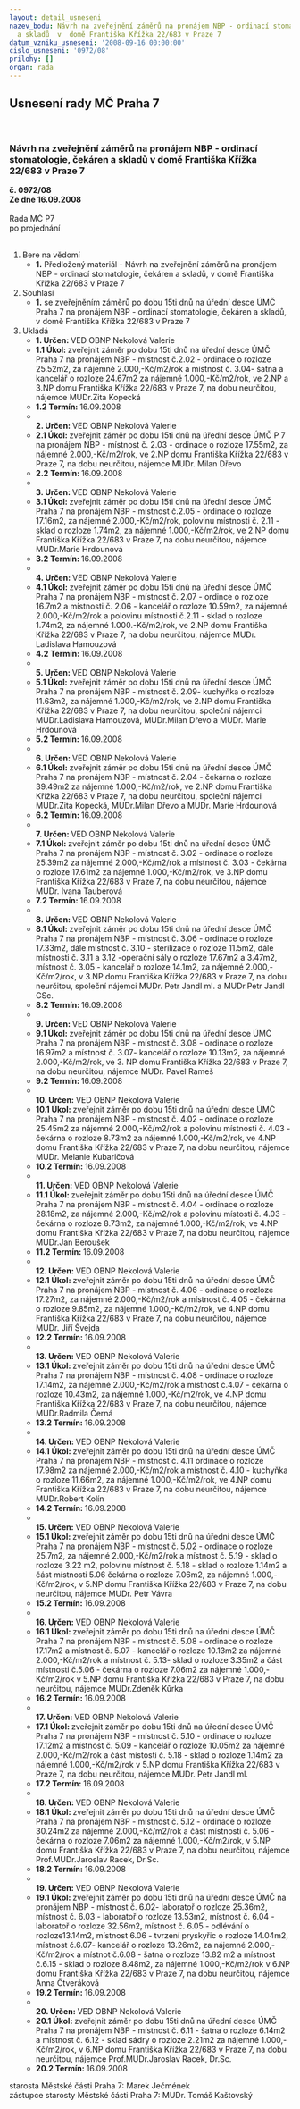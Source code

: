 ```yaml
---
layout: detail_usneseni
nazev_bodu: Návrh na zveřejnění záměrů na pronájem NBP - ordinací stomatologie, čekáren
  a skladů  v  domě Františka Křížka 22/683 v Praze 7
datum_vzniku_usneseni: '2008-09-16 00:00:00'
cislo_usneseni: '0972/08'
prilohy: []
organ: rada
---
```

<div id="ucUsn_pList" class="usn">
	<span><h2>Usnesení rady MČ Praha 7 </h2>
<br></span><div class="standBody">
<span><h3>Návrh na zveřejnění záměrů na pronájem NBP - ordinací stomatologie, čekáren a skladů  v  domě Františka Křížka 22/683 v Praze 7</h3></span><div class="center">
		<strong>č. 0972/08</strong><br>
	</div>
<div class="center">
		<strong>Ze dne 16.09.2008</strong><br><br>
	</div>Rada MČ P7<br> po projednání<br><br><ol>
<li>Bere na vědomí<ul><li>
<strong>1.</strong> Předložený materiál - Návrh na zveřejnění záměrů na pronájem NBP - ordinací stomatologie, čekáren a skladů,  v  domě Františka Křížka 22/683 v Praze 7</li></ul>
</li>
<li>Souhlasí<ul><li>
<strong>1.</strong> se zveřejněním záměrů po dobu 15ti dnů na úřední desce ÚMČ Praha 7 na pronájem NBP - ordinací stomatologie, čekáren a skladů,  v domě Františka Křížka 22/683 v Praze 7</li></ul>
</li>
<li>Ukládá<ul>
<li>
<strong>1. Určen: </strong>VED OBNP Nekolová Valerie</li>
<li>
<strong>1.1 Úkol: </strong>zveřejnit záměr po dobu 15ti dnů na úřední desce ÚMČ Praha 7 na pronájem NBP - místnost č.2.02 - ordinace o rozloze 25.52m2, za nájemné 2.000,-Kč/m2/rok  a místnost č. 3.04- šatna a kancelář o rozloze 24.67m2  za nájemné 1.000,-Kč/m2/rok, ve 2.NP  a 3.NP domu Františka Křížka 22/683 v Praze 7, na dobu neurčitou,  nájemce MUDr.Zita Kopecká </li>
<li>
<strong>1.2 Termín: </strong>16.09.2008</li>
<li>
<strong><br>2. Určen: </strong>VED OBNP Nekolová Valerie</li>
<li>
<strong>2.1 Úkol: </strong>zveřejnit záměr po dobu 15ti dnů na úřední desce ÚMČ P 7 na pronájem NBP - místnost č. 2.03 - ordinace o rozloze 17.55m2, za nájemné 2.000,-Kč/m2/rok,  ve 2.NP domu Františka Křížka 22/683 v Praze 7, na dobu neurčitou, nájemce MUDr. Milan Dřevo </li>
<li>
<strong>2.2 Termín: </strong>16.09.2008</li>
<li>
<strong><br>3. Určen: </strong>VED OBNP Nekolová Valerie</li>
<li>
<strong>3.1 Úkol: </strong>zveřejnit záměr po dobu 15ti dnů na úřední desce ÚMČ Praha 7 na pronájem NBP - místnost č.2.05 - ordinace o rozloze 17.16m2, za nájemné 2.000,-Kč/m2/rok, polovinu místnosti č. 2.11 - sklad o rozloze 1.74m2, za nájemné 1.000,-Kč/m2/rok, ve 2.NP domu Františka Křížka 22/683 v Praze 7, na dobu neurčitou, nájemce MUDr.Marie Hrdounová</li>
<li>
<strong>3.2 Termín: </strong>16.09.2008</li>
<li>
<strong><br>4. Určen: </strong>VED OBNP Nekolová Valerie</li>
<li>
<strong>4.1 Úkol: </strong>zveřejnit záměr po dobu 15ti dnů na úřední desce ÚMČ Praha 7 na pronájem NBP - místnost č. 2.07 - ordince o rozloze 16.7m2  a místnosti č. 2.06 - kancelář o rozloze 10.59m2, za nájemné 2.000,-Kč/m2/rok  a polovinu místnosti  č.2.11 - sklad o rozloze 1.74m2, za nájemné 1.000.-Kč/m2/rok,  ve 2.NP domu Františka Křížka 22/683 v Praze 7, na dobu neurčitou, nájemce MUDr. Ladislava Hamouzová </li>
<li>
<strong>4.2 Termín: </strong>16.09.2008</li>
<li>
<strong><br>5. Určen: </strong>VED OBNP Nekolová Valerie</li>
<li>
<strong>5.1 Úkol: </strong>zveřejnit záměr po dobu 15ti dnů na úřední desce ÚMČ Praha 7 na pronájem NBP - místnost č. 2.09- kuchyňka o rozloze 11.63m2, za nájemné 1.000,-Kč/m2/rok, ve 2.NP domu Františka Křížka 22/683 v Praze 7, na dobu neurčitou, společní nájemci MUDr.Ladislava Hamouzová, MUDr.Milan Dřevo a MUDr. Marie Hrdounová </li>
<li>
<strong>5.2 Termín: </strong>16.09.2008</li>
<li>
<strong><br>6. Určen: </strong>VED OBNP Nekolová Valerie</li>
<li>
<strong>6.1 Úkol: </strong>zveřejnit záměr po dobu 15ti dnů na úřední desce ÚMČ Praha 7 na pronájem NBP - místnost č. 2.04 - čekárna o rozloze 39.49m2 za nájemné 1.000,-Kč/m2/rok, ve 2.NP domu Františka Křížka 22/683 v Praze 7, na dobu neurčitou, společní nájemci MUDr.Zita Kopecká, MUDr.Milan Dřevo a MUDr. Marie Hrdounová</li>
<li>
<strong>6.2 Termín: </strong>16.09.2008</li>
<li>
<strong><br>7. Určen: </strong>VED OBNP Nekolová Valerie</li>
<li>
<strong>7.1 Úkol: </strong>zveřejnit záměr po dobu 15ti dnů na úřední desce ÚMČ Praha 7 na pronájem NBP - místnost č. 3.02 - ordinace o rozloze 25.39m2 za nájemné 2.000,-Kč/m2/rok a místnost č. 3.03 - čekárna o rozloze 17.61m2 za nájemné 1.000,-Kč/m2/rok,  ve 3.NP domu Františka Křížka 22/683 v Praze 7, na dobu neurčitou, nájemce MUDr. Ivana Tauberová</li>
<li>
<strong>7.2 Termín: </strong>16.09.2008</li>
<li>
<strong><br>8. Určen: </strong>VED OBNP Nekolová Valerie</li>
<li>
<strong>8.1 Úkol: </strong>zveřejnit záměr po dobu 15ti dnů na úřední desce ÚMČ Praha 7 na pronájem NBP - místnost č. 3.06 - ordinace o rozloze 17.33m2, dále  místnost č. 3.10 - sterilizace o rozloze 11.5m2, dále místnosti  č. 3.11 a 3.12 -operační sály o rozloze 17.67m2 a  3.47m2,   místnost č. 3.05 - kancelář o rozloze 14.1m2, za nájemné 2.000,-Kč/m2/rok, v 3.NP domu Františka Křížka 22/683 v Praze 7, na dobu neurčitou, společní nájemci MUDr. Petr Jandl ml. a MUDr.Petr Jandl CSc. </li>
<li>
<strong>8.2 Termín: </strong>16.09.2008</li>
<li>
<strong><br>9. Určen: </strong>VED OBNP Nekolová Valerie</li>
<li>
<strong>9.1 Úkol: </strong>zveřejnit záměr po dobu 15ti dnů na úřední desce ÚMČ Praha 7 na pronájem NBP - místnost č. 3.08 - ordinace o  rozloze 16.97m2 a místnost č. 3.07-  kancelář o rozloze 10.13m2, za nájemné 2.000,-Kč/m2/rok, ve 3. NP domu Františka Křížka 22/683 v Praze 7, na dobu neurčitou, nájemce MUDr. Pavel Rameš </li>
<li>
<strong>9.2 Termín: </strong>16.09.2008</li>
<li>
<strong><br>10. Určen: </strong>VED OBNP Nekolová Valerie</li>
<li>
<strong>10.1 Úkol: </strong>zveřejnit záměr po dobu 15ti dnů na úřední desce ÚMČ Praha 7 na pronájem NBP - místnost č. 4.02 - ordinace o rozloze 25.45m2 za nájemné 2.000,-Kč/m2/rok a polovinu   místnosti  č. 4.03 - čekárna o rozloze 8.73m2  za nájemné 1.000,-Kč/m2/rok, ve 4.NP domu Františka Křížka 22/683 v Praze 7, na dobu neurčitou, nájemce MUDr. Melanie Kubaričová</li>
<li>
<strong>10.2 Termín: </strong>16.09.2008</li>
<li>
<strong><br>11. Určen: </strong>VED OBNP Nekolová Valerie</li>
<li>
<strong>11.1 Úkol: </strong>zveřejnit záměr po dobu 15ti dnů na úřední desce ÚMČ Praha 7 na pronájem NBP - místnost č. 4.04 - ordinace  o rozloze 28.18m2, za nájemné 2.000,-Kč/m2/rok a polovinu místosti č. 4.03 - čekárna o rozloze 8.73m2, za nájemné 1.000,-Kč/m2/rok,  ve 4.NP domu Františka Křížka 22/683 v Praze 7, na dobu neurčitou, nájemce MUDr.Jan Beroušek </li>
<li>
<strong>11.2 Termín: </strong>16.09.2008</li>
<li>
<strong><br>12. Určen: </strong>VED OBNP Nekolová Valerie</li>
<li>
<strong>12.1 Úkol: </strong>zveřejnit záměr po dobu 15ti dnů na úřední desce ÚMČ Praha 7 na pronájem NBP - místnost č. 4.06 - ordinace o rozloze 17.27m2, za nájemné 2.000,-Kč/m2/rok a místnost č. 4.05 - čekárna o rozloze 9.85m2, za nájemné 1.000,-Kč/m2/rok, ve 4.NP domu Františka Křížka 22/683 v Praze 7, na dobu neurčitou, nájemce MUDr. Jiří Švejda</li>
<li>
<strong>12.2 Termín: </strong>16.09.2008</li>
<li>
<strong><br>13. Určen: </strong>VED OBNP Nekolová Valerie</li>
<li>
<strong>13.1 Úkol: </strong>zveřejnit záměr po dobu 15ti dnů na úřední desce ÚMČ Praha 7 na pronájem NBP - místnost č. 4.08 - ordinace o rozloze 17.14m2, za nájemné 2.000,-Kč/m2/rok a místnost č.4.07  - čekárna o rozloze 10.43m2, za nájemné 1.000,-Kč/m2/rok, ve 4.NP domu Františka Křížka 22/683 v Praze 7, na dobu neurčitou, nájemce MUDr.Radmila Černá</li>
<li>
<strong>13.2 Termín: </strong>16.09.2008</li>
<li>
<strong><br>14. Určen: </strong>VED OBNP Nekolová Valerie</li>
<li>
<strong>14.1 Úkol: </strong>zveřejnit záměr po dobu 15ti dnů na úřední desce ÚMČ Praha 7 na pronájem NBP - místnost č. 4.11 ordinace o rozloze 17.98m2 za nájemné 2.000,-Kč/m2/rok a místnost č. 4.10 - kuchyňka o rozloze 11.66m2, za nájemné  1.000,-Kč/m2/rok, ve 4.NP domu Františka Křížka 22/683 v Praze 7, na dobu neurčitou, nájemce MUDr.Robert Kolín</li>
<li>
<strong>14.2 Termín: </strong>16.09.2008</li>
<li>
<strong><br>15. Určen: </strong>VED OBNP Nekolová Valerie</li>
<li>
<strong>15.1 Úkol: </strong>zveřejnit záměr po dobu 15ti dnů na úřední desce ÚMČ Praha 7 na pronájem NBP - místnost č. 5.02 - ordinace o rozloze 25.7m2, za nájemné 2.000,-Kč/m2/rok a místnost č. 5.19 - sklad o rozloze 3.22 m2, polovinu místnost č. 5.18 - sklad o rozloze 1.14m2   a část místnosti 5.06 čekárna o rozloze 7.06m2, za nájemné 1.000,-Kč/m2/rok, v 5.NP domu Františka Křížka 22/683 v Praze 7, na dobu neurčitou, nájemce MUDr. Petr Vávra</li>
<li>
<strong>15.2 Termín: </strong>16.09.2008</li>
<li>
<strong><br>16. Určen: </strong>VED OBNP Nekolová Valerie</li>
<li>
<strong>16.1 Úkol: </strong>zveřejnit záměr po dobu 15ti dnů na úřední desce ÚMČ Praha 7 na pronájem NBP - místnost č. 5.08 - ordinace o rozloze 17.17m2  a  místnost č. 5.07 -  kancelář  o rozloze 10.13m2 za nájemné 2.000,-Kč/m2/rok  a místnost č. 5.13- sklad o rozloze 3.35m2  a část místnosti č.5.06 - čekárna o rozloze 7.06m2 za nájemné 1.000,-Kč/m2/rok v 5.NP domu Františka Křížka 22/683 v Praze 7, na dobu neurčitou, nájemce MUDr.Zdeněk Kůrka</li>
<li>
<strong>16.2 Termín: </strong>16.09.2008</li>
<li>
<strong><br>17. Určen: </strong>VED OBNP Nekolová Valerie</li>
<li>
<strong>17.1 Úkol: </strong>zveřejnit záměr po dobu 15ti dnů na úřední desce ÚMČ Praha 7 na pronájem NBP - místnost č. 5.10 - ordinace o rozloze 17.12m2 a místnost č. 5.09 - kancelář o rozloze 10.05m2 za nájemné 2.000,-Kč/m2/rok a část místosti č. 5.18 -  sklad o rozloze 1.14m2 za nájemné 1.000,-Kč/m2/rok v 5.NP domu Františka Křížka 22/683 v Praze 7, na dobu neurčitou, nájemce MUDr. Petr Jandl ml. </li>
<li>
<strong>17.2 Termín: </strong>16.09.2008</li>
<li>
<strong><br>18. Určen: </strong>VED OBNP Nekolová Valerie</li>
<li>
<strong>18.1 Úkol: </strong>zveřejnit záměr po dobu 15ti dnů na úřední desce ÚMČ Praha 7 na pronájem NBP - místnost č. 5.12 - ordinace o rozloze 30.24m2 za nájemné 2.000,-Kč/m2/rok a část místnosti č. 5.06 - čekárna o rozloze 7.06m2 za nájemné 1.000,-Kč/m2/rok,  v 5.NP domu Františka Křížka 22/683 v Praze 7, na dobu neurčitou, nájemce Prof.MUDr.Jaroslav Racek, Dr.Sc.</li>
<li>
<strong>18.2 Termín: </strong>16.09.2008</li>
<li>
<strong><br>19. Určen: </strong>VED OBNP Nekolová Valerie</li>
<li>
<strong>19.1 Úkol: </strong>zveřejnit záměr po dobu 15ti dnů na úřední desce ÚMČ  na pronájem NBP - místnost č. 6.02-  laboratoř o rozloze 25.36m2, místnost č. 6.03 - laboratoř o rozloze 13.53m2, místnost č. 6.04 - laboratoř o rozloze 32.56m2, místnost č. 6.05 - odlévání o rozloze13.14m2, místnost 6.06 - tvrzení pryskyřic o rozloze 14.04m2, místnost č.6.07- kancelář o rozloze 13.26m2, za nájemné 2.000,-Kč/m2/rok a místnot č.6.08 - šatna o rozloze 13.82 m2 a místnost č.6.15 - sklad o rozloze 8.48m2, za nájemné 1.000,-Kč/m2/rok v 6.NP domu Františka Křížka 22/683 v Praze 7, na dobu neurčitou, nájemce Anna Čtveráková </li>
<li>
<strong>19.2 Termín: </strong>16.09.2008</li>
<li>
<strong><br>20. Určen: </strong>VED OBNP Nekolová Valerie</li>
<li>
<strong>20.1 Úkol: </strong>zveřejnit záměr po dobu 15ti dnů na úřední desce ÚMČ Praha 7 na pronájem NBP - místnost č. 6.11 - šatna o rozloze 6.14m2 a místnost č. 6.12 - sklad sádry o rozloze 2.21m2 za nájemné 1.000,-Kč/m2/rok, v 6.NP domu Františka Křížka 22/683 v Praze 7, na dobu neurčitou, nájemce Prof.MUDr.Jaroslav Racek, Dr.Sc.</li>
<li>
<strong>20.2 Termín: </strong>16.09.2008</li>
</ul>
</li>
</ol>starosta Městské části Praha 7: Marek Ječmének<br>zástupce starosty Městské části Praha 7: MUDr. Tomáš Kaštovský 
</div>
</div>